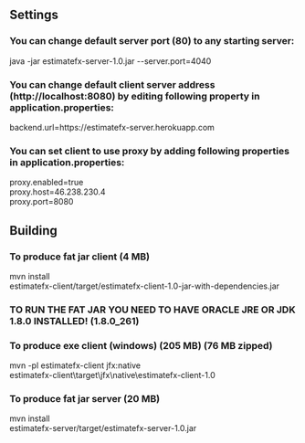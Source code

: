 <h2>Settings</h2>
<h3>You can change default server port (80) to any starting server:</h3>
java -jar estimatefx-server-1.0.jar --server.port=4040
<h3>You can change default client server address (http://localhost:8080) by editing following property in application.properties:</h3>
backend.url=https://estimatefx-server.herokuapp.com
<h3>You can set client to use proxy by adding following properties in application.properties:</h3>
proxy.enabled=true<br>
proxy.host=46.238.230.4<br>
proxy.port=8080<br>

<h2>Building</h2>
<h3>To produce fat jar client (4 MB)</h3>
mvn install<br>
estimatefx-client/target/estimatefx-client-1.0-jar-with-dependencies.jar
<h3>TO RUN THE FAT JAR YOU NEED TO HAVE ORACLE JRE OR JDK 1.8.0 INSTALLED! (1.8.0_261)</h3>
<h3>To produce exe client (windows) (205 MB) (76 MB zipped)</h3>
mvn -pl estimatefx-client jfx:native<br>
estimatefx-client\target\jfx\native\estimatefx-client-1.0
<h3>To produce fat jar server (20 MB)</h3>
mvn install<br>
estimatefx-server/target/estimatefx-server-1.0.jar
